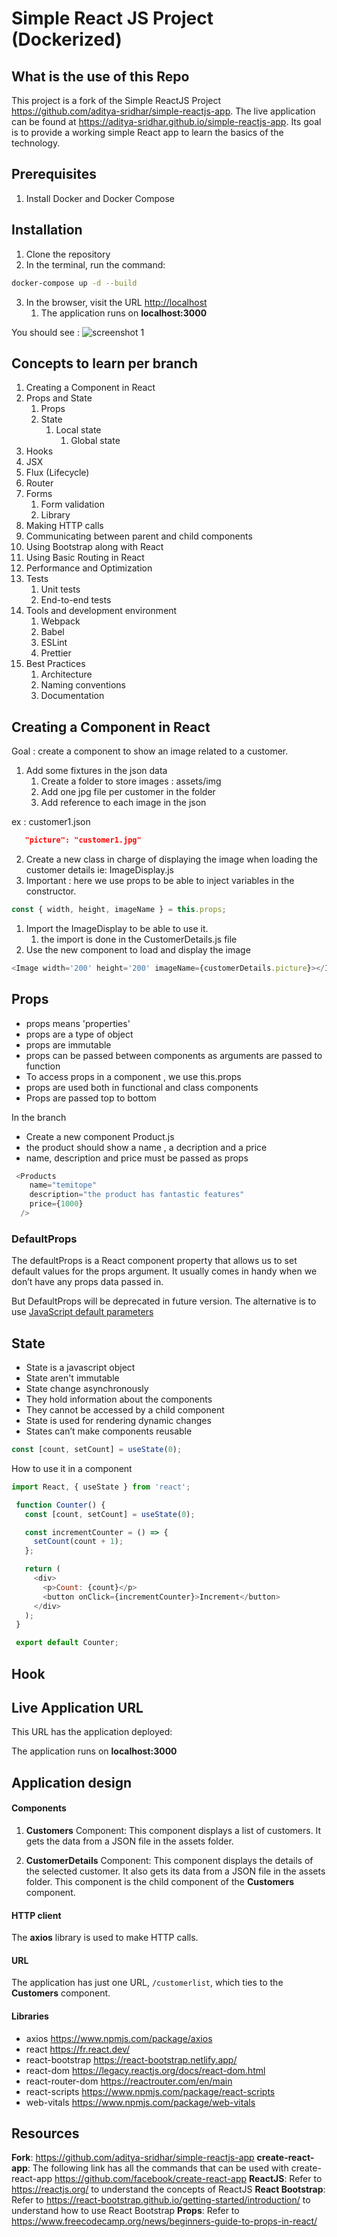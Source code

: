 # Simple React JS Project (Dockerized)

## What is the use of this Repo

This project is a fork of the Simple ReactJS Project <https://github.com/aditya-sridhar/simple-reactjs-app>.
The live application can be found at <https://aditya-sridhar.github.io/simple-reactjs-app>.
Its goal is to provide a working simple React app to learn the basics of the technology.

## Prerequisites

1. Install Docker and Docker Compose

## Installation

1. Clone the repository
2. In the terminal, run the command:

```sh
docker-compose up -d --build
```

3. In the browser, visit the URL <http://localhost>
   1. The application runs on **localhost:3000**

You should see :
![screenshot 1](ressources/screenshot-1.png)

## Concepts to learn per branch

1. Creating a Component in React
2. Props and State
   1. Props
   2. State
      1. Local state
         1. Global state
3. Hooks
4. JSX
5. Flux (Lifecycle)
6. Router
7. Forms
   1. Form validation
   2. Library
8. Making HTTP calls
9. Communicating between parent and child components
10. Using Bootstrap along with React
11. Using Basic Routing in React
12. Performance and Optimization
13. Tests
    1. Unit tests
    2. End-to-end tests
14. Tools and development environment
    1. Webpack
    2. Babel
    3. ESLint
    4. Prettier
15. Best Practices
    1. Architecture
    2. Naming conventions
    3. Documentation

## Creating a Component in React

Goal : create a component to show an image related to a customer.

1. Add some fixtures in the json data
   1. Create a folder to store images : assets/img
   2. Add one jpg file per customer in the folder
   3. Add reference to each image in the json

ex : customer1.json

```json
   "picture": "customer1.jpg"
```

2. Create a new class in charge of displaying the image when loading the customer details
  ie: ImageDisplay.js
1. Important : here we use props to be able to inject variables in the constructor.

```js
const { width, height, imageName } = this.props;
```

1. Import the ImageDisplay to be able to use it.
   1. the import is done in the CustomerDetails.js file
2. Use the new component to load and display the image

```js
<Image width='200' height='200' imageName={customerDetails.picture}></Image>
```

## Props

- props means 'properties'
- props are a type of object
- props are immutable
- props can be passed between components as arguments are passed to function
- To access props in a component , we use this.props
- props are used both in functional and class components
- Props are passed top to bottom

In the branch

- Create a new component Product.js
- the product should show a name , a decription and a price
- name, description and price must be passed as props

```js
 <Products
    name="temitope"
    description="the product has fantastic features"
    price={1000}
  />
```

### DefaultProps

The defaultProps is a React component property that allows us to set default values for the props argument. It usually comes in handy when we don’t have any props data passed in.

But DefaultProps will be deprecated in future version. The alternative is to use [JavaScript default parameters](https://developer.mozilla.org/en-US/docs/Web/JavaScript/Reference/Functions/Default_parameters)

## State

- State is a javascript object
- State aren't immutable
- State change asynchronously
- They hold information about the components
- They cannot be accessed by a child component
- State is used for rendering dynamic changes
- States can’t make components reusable

```js
const [count, setCount] = useState(0);
```

How to use it in a component

```js
import React, { useState } from 'react';

 function Counter() {
   const [count, setCount] = useState(0);

   const incrementCounter = () => {
     setCount(count + 1);
   };

   return (
     <div>
       <p>Count: {count}</p>
       <button onClick={incrementCounter}>Increment</button>
     </div>
   );
 }

 export default Counter;
```

## Hook

## Live Application URL

This URL has the application deployed:

The application runs on **localhost:3000**

## Application design

#### Components

1. **Customers** Component: This component displays a list of customers. It gets the data from a JSON file in the assets folder.

2. **CustomerDetails** Component: This component displays the details of the selected customer. It also gets its data from a JSON file in the assets folder. This component is the child component of the **Customers** component.

#### HTTP client

The **axios** library is used to make HTTP calls.

#### URL

The application has just one URL, `/customerlist`, which ties to the **Customers** component.

#### Libraries

- axios <https://www.npmjs.com/package/axios>
- react <https://fr.react.dev/>
- react-bootstrap <https://react-bootstrap.netlify.app/>
- react-dom <https://legacy.reactjs.org/docs/react-dom.html>
- react-router-dom <https://reactrouter.com/en/main>
- react-scripts <https://www.npmjs.com/package/react-scripts>
- web-vitals <https://www.npmjs.com/package/web-vitals>

## Resources

**Fork**: <https://github.com/aditya-sridhar/simple-reactjs-app>
**create-react-app**: The following link has all the commands that can be used with create-react-app <https://github.com/facebook/create-react-app>
**ReactJS**: Refer to <https://reactjs.org/> to understand the concepts of ReactJS
**React Bootstrap**: Refer to <https://react-bootstrap.github.io/getting-started/introduction/> to understand how to use React Bootstrap
**Props**: Refer to <https://www.freecodecamp.org/news/beginners-guide-to-props-in-react/>
